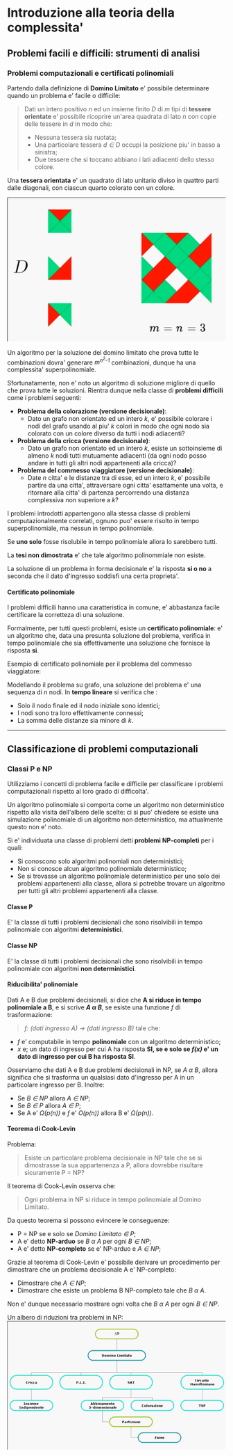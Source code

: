 # Introduzione alla teoria della complessita'

## Problemi facili e difficili: strumenti di analisi

### Problemi computazionali e certificati polinomiali

Partendo dalla definizione di **Domino Limitato** e' possibile determinare quando un problema e' facile o difficile:
> Dati un intero positivo _n_ ed un insieme finito _D_ di _m_ tipi di **tessere orientate** e' possibile ricoprire un'area quadrata di lato _n_ con copie delle tessere in _d_ in modo che:
> * Nessuna tessera sia ruotata;
> * Una particolare tessera _d ∈ D_ occupi la posizione piu' in basso a sinistra;
> * Due tessere che si toccano abbiano i lati adiacenti dello stesso colore.

Una **tessera orientata** e' un quadrato di lato unitario diviso in quattro parti dalle diagonali, con ciascun quarto colorato con un colore.

![M11_domino_limitato](md_resources/M11_domino_limitato.png)

Un algoritmo per la soluzione del domino limitato che prova tutte le combinazioni dovra' generare _m<sup>n<sup>2</sup>-1</sup>_ combinazioni, dunque ha una complessita' superpolinomiale.

Sfortunatamente, non e' noto un algoritmo di soluzione migliore di quello che prova tutte le soluzioni. Rientra dunque nella classe di **problemi difficili** come i problemi seguenti:
* **Problema della colorazione (versione decisionale)**:
  * Dato un grafo non orientato ed un intero _k_, e' possibile colorare i nodi del grafo usando al piu' _k_ colori in modo che ogni nodo sia colorato con un colore diverso da tutti i nodi adiacenti?
* **Problema della cricca (versione decisionale)**:
  * Dato un grafo non orientato ed un intero _k_, esiste un sottoinsieme di almeno _k_ nodi tutti mutuamente adiacenti (da ogni nodo posso andare in tutti gli altri nodi appartenenti alla cricca)?
* **Problema del commesso viaggiatore (versione decisionale)**:
  * Date _n_ citta' e le distanze tra di esse, ed un intero _k_, e' possibile partire da una citta', attraversare ogni citta' esattamente una volta, e ritornare alla citta' di partenza percorrendo una distanza complessiva non superiore a _k_?

I problemi introdotti appartengono alla stessa classe di problemi computazionalmente correlati, ognuno puo' essere risolto in tempo superpolinomiale, ma nessun in tempo polinomiale.

Se **uno solo** fosse risolubile in tempo polinomiale allora lo sarebbero tutti.

La **tesi non dimostrata** e' che tale algoritmo polinommiale non esiste.

La soluzione di un problema in forma decisionale e' la risposta **si o no** a seconda che il dato d'ingresso soddisfi una certa proprieta'.

#### Certificato polinomiale
I problemi difficili hanno una caratteristica in comune, e' abbastanza facile certificare la corretteza di una soluzione.

Formalmente, per tutti questi problemi, esiste un **certificato polinomiale**: e' un algoritmo che, data una presunta soluzione del problema, verifica in tempo polinomiale che sia effettivamente una soluzione che fornisce la risposta **si**.

Esempio di certificato polinomiale per il problema del commesso viaggiatore:

Modellando il problema su grafo, una soluzione del problema e' una sequenza di _n_ nodi.
In **tempo lineare** si verifica che :
* Solo il nodo finale ed il nodo iniziale sono identici;
* I nodi sono tra loro effettivamente connessi;
* La somma delle distanze sia minore di _k_.

___

## Classificazione di problemi computazionali

### Classi P e NP

Utilizziamo i concetti di problema facile e difficile per classificare i problemi computazionali rispetto al loro grado di difficolta'.

Un algoritmo polinomiale si comporta come un algoritmo non deterministico rispetto alla visita dell'albero delle scelte: ci si puo' chiedere se esiste una simulazione polinomiale di un algoritmo non deterministico, ma attualmente questo non e' noto.

Si e' individuata una classe di problemi detti **problemi NP-completi** per i quali:
* Si conoscono solo algoritmi polinomiali non deterministici;
* Non si conosce alcun algoritmo polinomiale deterministico;
* Se si trovasse un algoritmo polinomiale deterministico per uno solo dei problemi appartenenti alla classe, allora si potrebbe trovare un algoritmo per tutti gli altri problemi appartenenti alla classe.

#### Classe P
E' la classe di tutti i problemi decisionali che sono risolvibili in tempo polinomiale con algoritmi **deterministici**.

#### Classe NP
E' la classe di tutti i problemi decisionali che sono risolvibili in tempo polinomiale con algoritmi **non deterministici**.

#### Riducibilita' polinomiale
Dati A e B due problemi decisionali, si dice che **A si riduce in tempo polinomiale a B**, e si scrive **_A α B_**, se esiste una funzione _f_ di trasformazione:
> _f: (dati ingresso A) -> (dati ingresso B)_
tale che:
* _f_ e' computabile in tempo **polinomiale** con un algoritmo deterministico;
* _x_ e; un dato di ingresso per cui A ha risposta **SI, se e solo se _f(x)_ e' un dato di ingresso per cui B ha risposta SI**.


Osserviamo che dati A e B due problemi decisionali in NP, se _A α B_, allora significa che si trasforma un qualsiasi dato d'ingresso per A in un particolare ingresso per B. Inoltre:
* Se _B ∈ NP_ allora _A ∈ NP_;
* Se _B ∈ P_ allora _A ∈ P_;
* Se A e' _Ω(p(n))_ e _f_ e' _O(p(n))_ allora B e' _Ω(p(n))_.


#### Teorema di Cook-Levin
Problema:
> Esiste un particolare problema decisionale in NP tale che se si dimostrasse la sua appartenenza a P, allora dovrebbe risultare sicuramente P = NP?

Il teorema di Cook-Levin osserva che:
> Ogni problema in NP si riduce in tempo polinomiale al Domino Limitato.

Da questo teorema si possono evincere le conseguenze:
* P = NP se e solo se _Domino Limitato ∈ P_;
* A e' detto **NP-arduo** se _B α A_ per ogni _B ∈ NP_;
* A e' detto **NP-completo** se e' NP-arduo e _A ∈ NP_;


Grazie al teorema di Cook-Levin e' possibile derivare un procedimento per dimostrare che un problema decisionale A e' NP-completo:
* Dimostrare che _A ∈ NP_;
* Dimostrare che esiste un problema B NP-completo tale che _B α A_.

Non e' dunque necessario mostrare ogni volta che _B α A_ per ogni _B ∈ NP_.

Un albero di riduzioni tra problemi in NP:
![M11_riduzioni_NP](md_resources/M11_riduzioni_NP.png)